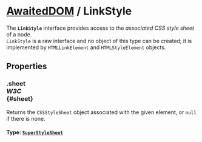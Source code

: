 # [AwaitedDOM](../basic-client/awaited-dom) <span>/</span> LinkStyle

<div class='overview'>The <code><strong>LinkStyle</strong></code> interface provides access to the <em>associated CSS style sheet</em> of a node.</div>

<div class='overview'><code>LinkStyle</code> is a raw interface and no object of this type can be created; it is implemented by <code>HTMLLinkElement</code> and <code>HTMLStyleElement</code> objects.</div>

## Properties

### .sheet <div class="specs"><i>W3C</i></div> {#sheet}

Returns the <code>CSSStyleSheet</code> object associated with the given element, or <code>null</code> if there is none.

#### **Type**: [`SuperStyleSheet`](./super-style-sheet.md)

